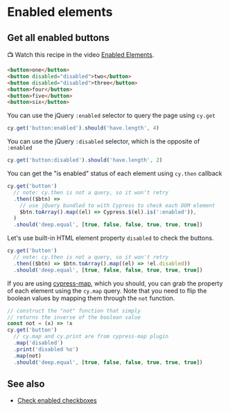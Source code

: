 # Enabled elements

## Get all enabled buttons

📺 Watch this recipe in the video [Enabled Elements](https://youtu.be/wouotQxvhA4).

<!-- fiddle Get all enabled buttons -->

```html
<button>one</button>
<button disabled="disabled">two</button>
<button disabled="disabled">three</button>
<button>four</button>
<button>five</button>
<button>six</button>
```

You can use the jQuery `:enabled` selector to query the page using `cy.get`

```js
cy.get('button:enabled').should('have.length', 4)
```

You can use the jQuery `:disabled` selector, which is the opposite of `:enabled`

```js
cy.get('button:disabled').should('have.length', 2)
```

You can get the "is enabled" status of each element using `cy.then` callback

```js
cy.get('button')
  // note: cy.then is not a query, so it won't retry
  .then(($btn) =>
    // use jQuery bundled to with Cypress to check each DOM element
    $btn.toArray().map((el) => Cypress.$(el).is(':enabled')),
  )
  .should('deep.equal', [true, false, false, true, true, true])
```

Let's use built-in HTML element property `disabled` to check the buttons.

```js
cy.get('button')
  // note: cy.then is not a query, so it won't retry
  .then(($btn) => $btn.toArray().map((el) => !el.disabled))
  .should('deep.equal', [true, false, false, true, true, true])
```

If you are using [cypress-map](https://github.com/bahmutov/cypress-map), which you should, you can grab the property of each element using the `cy.map` query. Note that you need to flip the boolean values by mapping them through the `not` function.

```js
// construct the "not" function that simply
// returns the inverse of the boolean value
const not = (x) => !x
cy.get('button')
  // cy.map and cy.print are from cypress-map plugin
  .map('disabled')
  .print('disabled %o')
  .map(not)
  .should('deep.equal', [true, false, false, true, true, true])
```

<!-- fiddle-end -->

## See also

- [Check enabled checkboxes](./check-enabled-checkboxes.md)
